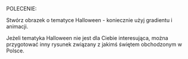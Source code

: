 POLECENIE: 

Stwórz obrazek o tematyce Halloween - koniecznie użyj gradientu i animacji.

Jeżeli tematyka Halloween nie jest dla Ciebie interesująca, można przygotować inny rysunek związany z jakimś świętem obchodzonym w Polsce.
